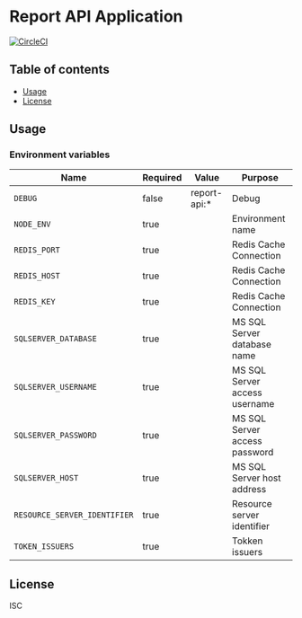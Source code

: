 # Report API Application

[![CircleCI](https://circleci.com/gh/toei-jp/report-api.svg?style=svg)](https://circleci.com/gh/toei-jp/report-api)

## Table of contents

* [Usage](#usage)
* [License](#license)

## Usage

### Environment variables

| Name                            | Required | Value        | Purpose                                  |
| ------------------------------- | -------- | ------------ | ---------------------------------------- |
| `DEBUG`                         | false    | report-api:* | Debug                                    |
| `NODE_ENV`                      | true     |              | Environment name                         |
| `REDIS_PORT`                    | true     |              | Redis Cache Connection                   |
| `REDIS_HOST`                    | true     |              | Redis Cache Connection                   |
| `REDIS_KEY`                     | true     |              | Redis Cache Connection                   |
| `SQLSERVER_DATABASE`            | true     |              | MS SQL Server database name            |
| `SQLSERVER_USERNAME`            | true     |              | MS SQL Server access username        |
| `SQLSERVER_PASSWORD`            | true     |              | MS SQL Server access password        |
| `SQLSERVER_HOST`                | true     |              | MS SQL Server host address         |
| `RESOURCE_SERVER_IDENTIFIER`    | true     |              | Resource server identifier      |
| `TOKEN_ISSUERS`                 | true     |              | Tokken issuers                           |

## License

ISC
